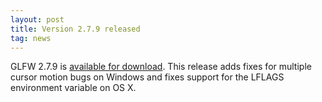 ```yaml
---
layout: post
title: Version 2.7.9 released
tag: news
---
```


GLFW 2.7.9 is [available for download](download.html). 
This release adds fixes for multiple cursor motion bugs on Windows and
fixes support for the LFLAGS environment variable on OS X.
